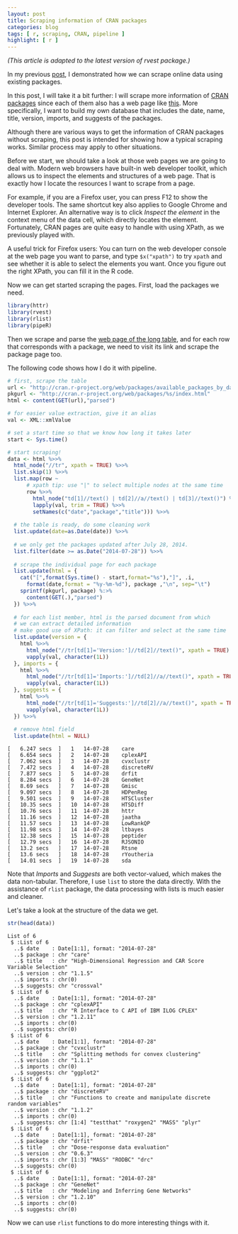 ```yaml
---
layout: post
title: Scraping information of CRAN packages
categories: blog
tags: [ r, scraping, CRAN, pipeline ]
highlight: [ r ]
---
```


*(This article is adapted to the latest version of rvest package.)*

In my previous [post](http://renkun.me/blog/2014/07/25/what-are-the-most-popular-keywords-of-cran-packages.html), I demonstrated how we can scrape online data using existing packages. 

In this post, I will take it a bit further: I will scrape more information of [CRAN packages](http://cran.r-project.org/web/packages/available_packages_by_date.html) since each of them also has a web page like [this](http://cran.r-project.org/web/packages/rlist/). More specifically, I want to build my own database that includes the date, name, title, version, imports, and suggests of the packages.

Although there are various ways to get the information of CRAN packages without scraping, this post is intended for showing how a typical scraping works. Similar process may apply to other situations.

Before we start, we should take a look at those web pages we are going to deal with. Modern web browsers have built-in web developer toolkit, which allows us to inspect the elements and structures of a web page. That is exactly how I locate the resources I want to scrape from a page.

For example, if you are a Firefox user, you can press F12 to show the developer tools. The same shortcut key also applies to Google Chrome and Internet Explorer. An alternative way is to click *Inspect the element* in the context menu of the data cell, which directly locates the element. Fortunately, CRAN pages are quite easy to handle with using XPath, as we previously played with. 

A useful trick for Firefox users: You can turn on the web developer console at the web page you want to parse, and type `$x("xpath")` to try `xpath` and see whether it is able to select the elements you want. Once you figure out the right XPath, you can fill it in the R code.

Now we can get started scraping the pages. First, load the packages we need.


```r
library(httr)
library(rvest)
library(rlist)
library(pipeR)
```

Then we scrape and parse the [web page of the long table](http://cran.r-project.org/web/packages/available_packages_by_date.html), and for each row that corresponds with a package, we need to visit its link and scrape the package page too.

The following code shows how I do it with pipeline.


```r
# first, scrape the table
url <- "http://cran.r-project.org/web/packages/available_packages_by_date.html"
pkgurl <- "http://cran.r-project.org/web/packages/%s/index.html"
html <- content(GET(url),"parsed")

# for easier value extraction, give it an alias
val <- XML::xmlValue

# set a start time so that we know how long it takes later
start <- Sys.time()

# start scraping!
data <- html %>>%
  html_node("//tr", xpath = TRUE) %>>%
  list.skip(1) %>>%
  list.map(row ~
      # xpath tip: use "|" to select multiple nodes at the same time
      row %>>%
        html_node("td[1]//text() | td[2]//a//text() | td[3]//text()") %>>%
        lapply(val, trim = TRUE) %>>%
        setNames(c("date","package","title"))) %>>%
  
  # the table is ready, do some cleaning work
  list.update(date=as.Date(date)) %>>%
  
  # we only get the packages updated after July 28, 2014.
  list.filter(date >= as.Date("2014-07-28")) %>>%
  
  # scrape the individual page for each package
  list.update(html = {
    cat("[",format(Sys.time() - start,format="%s"),"]", .i,
      format(date,format = "%y-%m-%d"), package ,"\n", sep="\t")
    sprintf(pkgurl, package) %:>%
      content(GET(.),"parsed")
  }) %>>%
  
  # for each list member, html is the parsed document from which
  # we can extract detailed information
  # make good use of XPath: it can filter and select at the same time
  list.update(version = {
    html %>>%
      html_node("//tr[td[1]='Version:']//td[2]//text()", xpath = TRUE) %>>%
      vapply(val, character(1L))
  }, imports = {
    html %>>%
      html_node("//tr[td[1]='Imports:']//td[2]//a//text()", xpath = TRUE) %>>%
      vapply(val, character(1L))
  }, suggests = {
    html %>>%
      html_node("//tr[td[1]='Suggests:']//td[2]//a//text()", xpath = TRUE) %>>%
      vapply(val, character(1L))
  }) %>>%
  
  # remove html field
  list.update(html = NULL)
```

```
[	6.247 secs	]	1	14-07-28	care	
[	6.654 secs	]	2	14-07-28	cplexAPI	
[	7.062 secs	]	3	14-07-28	cvxclustr	
[	7.472 secs	]	4	14-07-28	discreteRV	
[	7.877 secs	]	5	14-07-28	drfit	
[	8.284 secs	]	6	14-07-28	GeneNet	
[	8.69 secs	]	7	14-07-28	Gmisc	
[	9.097 secs	]	8	14-07-28	HDPenReg	
[	9.501 secs	]	9	14-07-28	HTSCluster	
[	10.35 secs	]	10	14-07-28	HTSDiff	
[	10.76 secs	]	11	14-07-28	httr	
[	11.16 secs	]	12	14-07-28	jaatha	
[	11.57 secs	]	13	14-07-28	LowRankQP	
[	11.98 secs	]	14	14-07-28	ltbayes	
[	12.38 secs	]	15	14-07-28	peptider	
[	12.79 secs	]	16	14-07-28	RJSONIO	
[	13.2 secs	]	17	14-07-28	Rtsne	
[	13.6 secs	]	18	14-07-28	rYoutheria	
[	14.01 secs	]	19	14-07-28	sda	
```

Note that *Imports* and *Suggests* are both vector-valued, which makes the data non-tabular. Therefore, I use `list` to store the data directly. With the assistance of `rlist` package, the data processing with lists is much easier and cleaner.

Let's take a look at the structure of the data we get.


```r
str(head(data))
```

```
List of 6
 $ :List of 6
  ..$ date    : Date[1:1], format: "2014-07-28"
  ..$ package : chr "care"
  ..$ title   : chr "High-Dimensional Regression and CAR Score Variable Selection"
  ..$ version : chr "1.1.5"
  ..$ imports : chr(0) 
  ..$ suggests: chr "crossval"
 $ :List of 6
  ..$ date    : Date[1:1], format: "2014-07-28"
  ..$ package : chr "cplexAPI"
  ..$ title   : chr "R Interface to C API of IBM ILOG CPLEX"
  ..$ version : chr "1.2.11"
  ..$ imports : chr(0) 
  ..$ suggests: chr(0) 
 $ :List of 6
  ..$ date    : Date[1:1], format: "2014-07-28"
  ..$ package : chr "cvxclustr"
  ..$ title   : chr "Splitting methods for convex clustering"
  ..$ version : chr "1.1.1"
  ..$ imports : chr(0) 
  ..$ suggests: chr "ggplot2"
 $ :List of 6
  ..$ date    : Date[1:1], format: "2014-07-28"
  ..$ package : chr "discreteRV"
  ..$ title   : chr "Functions to create and manipulate discrete random variables"
  ..$ version : chr "1.1.2"
  ..$ imports : chr(0) 
  ..$ suggests: chr [1:4] "testthat" "roxygen2" "MASS" "plyr"
 $ :List of 6
  ..$ date    : Date[1:1], format: "2014-07-28"
  ..$ package : chr "drfit"
  ..$ title   : chr "Dose-response data evaluation"
  ..$ version : chr "0.6.3"
  ..$ imports : chr [1:3] "MASS" "RODBC" "drc"
  ..$ suggests: chr(0) 
 $ :List of 6
  ..$ date    : Date[1:1], format: "2014-07-28"
  ..$ package : chr "GeneNet"
  ..$ title   : chr "Modeling and Inferring Gene Networks"
  ..$ version : chr "1.2.10"
  ..$ imports : chr(0) 
  ..$ suggests: chr(0) 
```

Now we can use `rlist` functions to do more interesting things with it.

